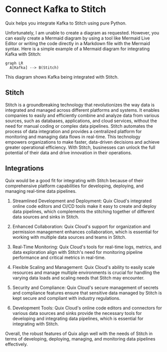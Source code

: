 # Connect Kafka to Stitch

Quix helps you integrate Kafka to Stitch using pure Python.

Unfortunately, I am unable to create a diagram as requested. However, you can easily create a Mermaid diagram by using a tool like Mermaid Live Editor or writing the code directly in a Markdown file with the Mermaid syntax. Here is a simple example of a Mermaid diagram for integrating Kafka with Stitch:

```mermaid
graph LR
  A[Kafka] --> B(Stitch)
```

This diagram shows Kafka being integrated with Stitch.

## Stitch

Stitch is a groundbreaking technology that revolutionizes the way data is integrated and managed across different platforms and systems. It enables companies to easily and efficiently combine and analyze data from various sources, such as databases, applications, and cloud services, without the need for manual coding or complex data pipelines. Stitch automates the process of data integration and provides a centralized platform for monitoring and managing data flows in real-time. This technology empowers organizations to make faster, data-driven decisions and achieve greater operational efficiency. With Stitch, businesses can unlock the full potential of their data and drive innovation in their operations.

## Integrations

Quix would be a good fit for integrating with Stitch because of their comprehensive platform capabilities for developing, deploying, and managing real-time data pipelines. 

1. Streamlined Development and Deployment: Quix Cloud's integrated online code editors and CI/CD tools make it easy to create and deploy data pipelines, which complements the stitching together of different data sources and sinks in Stitch.

2. Enhanced Collaboration: Quix Cloud's support for organization and permission management enhances collaboration, which is essential for working with multiple data sources and teams in Stitch.

3. Real-Time Monitoring: Quix Cloud's tools for real-time logs, metrics, and data exploration align with Stitch's need for monitoring pipeline performance and critical metrics in real-time.

4. Flexible Scaling and Management: Quix Cloud's ability to easily scale resources and manage multiple environments is crucial for handling the varying data loads and scaling needs that Stitch may encounter.

5. Security and Compliance: Quix Cloud's secure management of secrets and compliance features ensure that sensitive data managed by Stitch is kept secure and compliant with industry regulations.

6. Development Tools: Quix Cloud's online code editors and connectors for various data sources and sinks provide the necessary tools for developing and integrating data pipelines, which is essential for integrating with Stitch.

Overall, the robust features of Quix align well with the needs of Stitch in terms of developing, deploying, managing, and monitoring data pipelines effectively.

